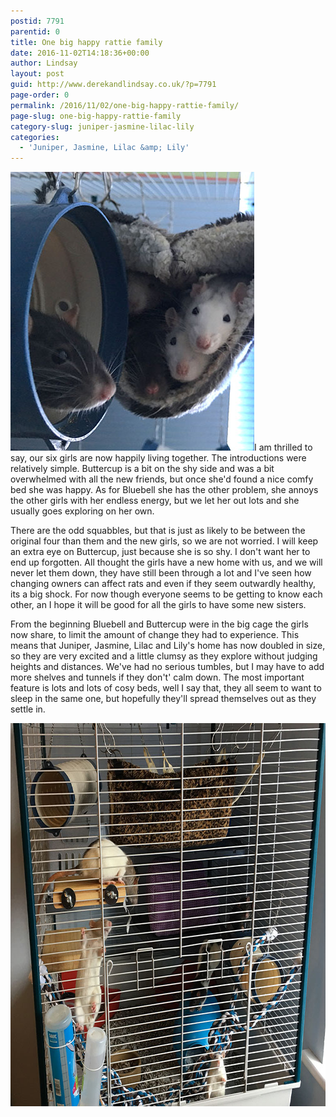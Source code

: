 ```yaml
---
postid: 7791
parentid: 0
title: One big happy rattie family
date: 2016-11-02T14:18:36+00:00
author: Lindsay
layout: post
guid: http://www.derekandlindsay.co.uk/?p=7791
page-order: 0
permalink: /2016/11/02/one-big-happy-rattie-family/
page-slug: one-big-happy-rattie-family
category-slug: juniper-jasmine-lilac-lily
categories:
  - 'Juniper, Jasmine, Lilac &amp; Lily'
---
```

<img class="alignright size-full wp-image-7795" title="Five little rattie noses" src="/wp-content/uploads/2016/11/post_4034.jpg" alt="Five little rattie noses" width="390" height="446" />I am thrilled to say, our six girls are now happily living together. The introductions were relatively simple. Buttercup is a bit on the shy side and was a bit overwhelmed with all the new friends, but once she'd found a nice comfy bed she was happy. As for Bluebell she has the other problem, she annoys the other girls with her endless energy, but we let her out lots and she usually goes exploring on her own.

There are the odd squabbles, but that is just as likely to be between the original four than them and the new girls, so we are not worried. I will keep an extra eye on Buttercup, just because she is so shy. I don't want her to end up forgotten. All thought the girls have a new home with us, and we will never let them down, they have still been through a lot and I've seen how changing owners can affect rats and even if they seem outwardly healthy, its a big shock. For now though everyone seems to be getting to know each other, an I hope it will be good for all the girls to have some new sisters.

From the beginning Bluebell and Buttercup were in the big cage the girls now share, to limit the amount of change they had to experience. This means that Juniper, Jasmine, Lilac and Lily's home has now doubled in size, so they are very excited and a little clumsy as they explore without judging heights and distances. We've had no serious tumbles, but I may have to add more shelves and tunnels if they don't' calm down. The most important feature is lots and lots of cosy beds, well I say that, they all seem to want to sleep in the same one, but hopefully they'll spread themselves out as they settle in.

<img class="aligncenter size-full wp-image-7797" title="Our rats in their Furplast Furret cage" src="/wp-content/uploads/2016/11/post_3996.jpg" alt="Our rats in their Furplast Furret cage" width="780" height="613" />